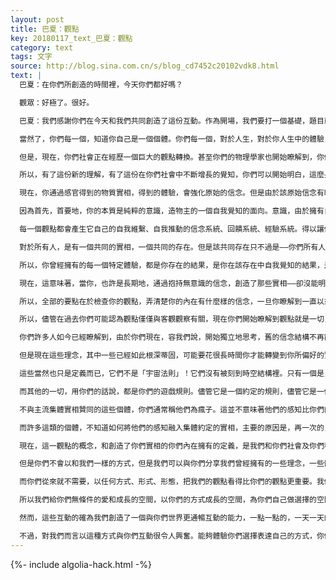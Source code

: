 ```yaml
---
layout: post
title: 巴夏：觀點
key: 20180117_text_巴夏：觀點
category: text
tags: 文字
source: http://blog.sina.com.cn/s/blog_cd7452c20102vdk8.html
text: |
  巴夏：在你們所創造的時間裡，今天你們都好嗎？

  觀眾：好極了。很好。

  巴夏：我們感謝你們在今天和我們共同創造了這份互動。作為開場，我們要打一個基礎，題目就叫「觀點」。我們現在將要反映給你們每一個人的概念，是觀點的整個概念。

  當然了，你們每一個，知道你自己是一個個體。你們每一個，對於人生，對於你人生中的體驗，擁有你自己的觀點。但是，在你們社會中，長期以來，這個觀念都是被以這種方式來看待的，也就是：人生，物質實相，不知怎地，從經驗上而言，和你是分離的。而你的觀點，你的感知，是對人生的感知，換句話說，是對某樣已經存在的、與你分離的、在你之外的事物的感知。它在你的外面，或者說你在它的外面。它沒有以任何方式和你相連，你也沒有與它相連，你只是發現自己存在於物質人生的體驗裡。

  但是，現在，你們社會正在經歷一個巨大的觀點轉換。甚至你們的物理學家也開始瞭解到，你們這麼長時間以來稱作物質實相的東西，事實上不過是你們的想像的延伸，是你們被教導相信物質實相是什麼的信念的延伸。對你們的物質感官顯得非常固實的東西，顯得固實的唯一原因，是你們的信念系統中包含了「它就應該是固實的」這一信念。

  所以，有了這份新的理解，有了這份在你們社會中不斷增長的覺知，你們可以開始明白，這麼長時間以來被你們稱作觀點的，可不僅僅是一個觀察的工具，它本身事實上是創造的工具。換句話說，你從一個觀點開始，從一個信念系統開始，並據此決定了你會得到什麼樣的實相。

  現在，你通過感官得到的物質實相，得到的體驗，會強化原始的信念。但是由於該原始信念有時候是無意識的，你可能沒有覺知到以下事實：一開始你是先有了那個信念，繼而才創造了你所擁有的體驗。信念必然在先：觀點永遠在先。

  因為首先，首要地，你的本質是純粹的意識，造物主的一個自我覺知的面向。意識，由於擁有自我覺知，可以從很多個觀點，以很多種方式來看自己——事實上，是無限種方式。這無限種方式的任何一種，每一種，對於自我看待自我、體驗自我而言，都同等地有效。沒有哪一種方式比另一種方式更加真實。它們都是依據觀點被創造出來，而你對於實相的最強信念，最強定義，最強觀點，徹底決定了你在你的實相中創造的體驗。而那些體驗，如我們剛才說過的，繼而又會強化你所擁有的原始信念，如此方能使其加速、如此方能使其固化、如此方能使其明確具體化，讓你得到一個動量，讓你得以擴展該實相。

  每一個觀點都會產生它自己的自我維繫、自我推動的信念系統、回饋系統、經驗系統。得以讓你身處一個觀點中時，這個觀點看起來就像是唯一真實的觀點。這就是為什麼在你們星球上有這麼多的衝突、爭吵和分歧——因為你們沒有意識到，你們星球上眾多不同個體所感知，並堅持認為是唯一真相的所有不同觀點，所有不同實相，事實上都是真的，都是真實的。並沒有唯一的真相、唯一的實相是你可以用來衡量其他實相的相對有效性的。

  對於所有人，是有一個共同的實相，一個共同的存在。但是該共同存在只不過是——你們所有人，事實上，都存在。而在你們所有人都存在這一事實之下，囊括一切、浸透一切、交織一切的唯一的規則或法則是——「你給出什麼，你就得到什麼。」就這。

  所以，你曾經擁有的每一個特定體驗，都是你存在的結果，是你在該存在中自我覺知的結果，是你發出的某種頻率、輻射出的某種振動的結果。換句話說，你發出某個特定的觀念，繼而作為一個絕對真實的反射收到該輻射的回聲。而該回聲，就是你感知為你所體驗的物質實相。

  現在，這意味著，當你，也許是長期地，通過抱持無意識的信念，創造了那些實相——卻沒能明白為什麼你所創造的實相是這樣，而不是你想要的那樣，為什麼你總是得到你不想要的。這可以簡單地回溯到以下的事實：許多推動原始實相的信念是無意識的，你們沒有意識到它們，你們不知道你們的內在什麼樣的信念創造了這樣的實相。

  所以，全部的要點在於檢查你的觀點，弄清楚你的內在有什麼樣的信念，一旦你瞭解到一直以來創造你所體驗實相的你內在的信念是什麼，你就可以改變它，你就可以重寫它，使其成為一個有意識的行為，而不是一個無意識的行為。通過使其成為一個有意識的行為，你就終於能讓自己瞭解到，你始終、永遠都能設計自己想要的實相。而你會得到它，因為宇宙絕對沒有選擇，除了給你你所給出的。所以重點在於瞭解你所給出的是什麼，你所廣播的是什麼頻率。因為那就是你會收到的節目。

  所以，儘管在過去你們可能認為觀點僅僅與客觀觀察有關，現在你們開始瞭解到觀點就是一切，一切都是主觀的。瞭解事物的方法可以是較客觀的，但是實際上並不存在真正的客觀的觀點，因為任何觀點，就定義而言，都是主觀的。而你所有的體驗，只要你在體驗它，就定義而言，必然是主觀的——無論你的體驗類型是什麼。所以，你的每一個體驗，都是你自己的主觀理解的產物，你對自己的信念的產物，你對自己的定義的產物，你從孩提時就被教導相信的信念的產物。

  你們許多人如今已經瞭解到，由於你們現在，容我們說，開始獨立地思考，舊的信念結構不再能夠滿足你的偏好。因此，現在你們重新檢視、重新評估那些舊的理念，那也許是你的父母和同儕灌輸給你的——沒有貶義——而你不得不接納那些理念，以便得到他們的照顧存活下來。

  但是現在這些理念，其中一些已經如此根深蒂固，可能要花很長時間你才能轉變到你所偏好的實相，你所偏好的定義，你所偏好的信念，僅僅因為你從沒有被教導過，從一開始你所擁有的實相和定義是你自己的作品。你受到的教導是「就應該是這樣！」「想改變沒那麼容易！」「任何的改變，或任何可以給你的人生帶來喜悅的東西，必須是奮鬥、競爭、拼了命才能獲得的！」

  這些當然也只是定義而已，它們不是「宇宙法則」！它們沒有被刻到時空結構裡。只有一個是，就是我們已經與你們分享的——「你發出什麼，就得到什麼」。這是宇宙結構的真正的定義，這就是全部。

  而其他的一切，用你們的話說，都是你們的遊戲規則。儘管它是一個約定的規則，儘管它是一個一致同意的實相，儘管你作為一個個體，與其餘每一個人，在心電感應的層面，無意識地做了這個集體的約定，以便能夠，在你們每一個個體創造的私人實相之間，體驗某種程度的相似性。以便當兩個個體聚到一起時，一個人說「那裡有把椅子。」另一個人能夠說「是的，那裡是有把椅子。」你們彼此同意了來支持這個共同的實相。一個個體同樣也可以說「什麼椅子？我沒看見椅子。椅子是什麼？我不知道你在說什麼。」

  不與主流集體實相贊同的這些個體，你們通常稱他們為瘋子。這並不意味著他們的感知比你們的感知相較而言有任何的不真實。他們說他們看見的事物是存在的，並非幻覺。對於他們，那是真實具體的實相。那只不過不是集體同意的實相罷了。

  而許多這類的個體，不知道如何將他們的感知融入集體約定的實相，主要的原因是，再一次的，他們從小就被教導相信，如果他們不接受集體實相的話，那他們就會被排斥。他們的話就不會被聽信。於是他們和你們社會的交流管道就被切斷了，他們將自己鎖在該特定世界的一個自我維繫的循環裡，無法交流、或融入、或將他們感知到的應用到你們的共同實相裡。但是他們感知到的同樣是真實的，和你們生活中你們說是真實具體的事物同樣真實和具體。

  現在，這一觀點的概念，和創造了你們實相的你們內在擁有的定義，是我們和你們社會及你們種族全部互動的的基礎。此刻，你們社會正在經歷許多的轉變，正在重新定義它自己，不僅僅是在個體的層面，也在集體的層面。這些新的定義，從我們的觀點來看，正把你們帶向我們過去曾經探索過的類似的方向。

  但是你們不會以和我們一樣的方式，但是我們可以與你們分享我們曾經擁有的一些理念，一些體驗。我們可以與你們分享曾經對我們有幫助的，以便你們，如果你們想要如此，如果你們選擇如此，你們可以——以你們的方式，用你們的力量和你們的想像——在你們的人生中獲得同樣的體驗。你們可以瞭解到，對我們管用的對你們也可以管用——如果你們選擇如此的話。取決於你們。

  而你們從來就不需要，以任何方式、形式、形態，把我們的觀點看得比你們的觀點更重要。我們和你們是平等的。我們是和你們不同，我們是和你們不一樣，很多方面都與你們相異，正如你們與我們相異。但是不管怎樣，我們都是同樣的靈魂，同樣的意識，我們都同樣屬於「無限造物主」。我們都存在。對所有一切每一個都為真的是：「你給出什麼就得到什麼」。

  所以我們給你們無條件的愛和成長的空間，以你們的方式成長的空間，為你們自己做選擇的空間，無論你們希望與我們互動與否。而你們想要在你們星球上體驗何種類型的體驗，完全取決於你們。我們無法干涉，我們只能接受公開平等的邀請，當你們的世界作為一個平等的世界運作的時候。

  然而，這些互動的確為我們創造了一個與你們世界更通暢互動的能力，一點一點的，一天一天的，我們越來越接近對我們而言具有更多動量的點，使我們得以面對面地以肉體的方式互動——但是你們必須在半途與我們相會，通過和我們共同創造必要的振動，以便創造一個中間地帶，讓我們雙方都能帶著我們各自的個體定義而存在，以便一方不會被另一方淹沒壓垮。

  不過，對我們而言以這種方式與你們互動很令人興奮。能夠體驗你們選擇表達自己的方式，你們選擇表現你們作為「無限」面向的方式，對我們而言這是一份禮物，我們為這份禮物向你們表示感謝。
---
```


{%- include algolia-hack.html -%}
